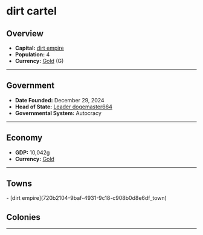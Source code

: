 <!--UNDEDITED FILE, remove this entire line if this file has been edited!-->
# <!--NAME-->dirt cartel<!--NAME-->

## Overview

- **Capital:** <!--CAPITAL_LINK-->[dirt empire](720b2104-9baf-4931-9c18-c908b0d8e6df_town)<!--CAPITAL_LINK-->
- **Population:** <!--POPULATION-->4<!--POPULATION-->
- **Currency:** <!--CURRENCY_LINK-->[Gold](Gold_currency)<!--CURRENCY_LINK--> (<!--CURRENCY_ABV-->G<!--CURRENCY_ABV-->)

---

## Government

- **Date Founded:** <!--FOUNDED-->December 29, 2024<!--FOUNDED-->
- **Head of State:** <!--LEADER_TITLE_LINK-->[Leader dogemaster664](dogemaster664_user)<!--LEADER_TITLE_LINK-->
- **Governmental System:** <!--GOVERNMENT-->Autocracy<!--GOVERNMENT-->

---

## Economy

- **GDP:** <!--GDP-->10,042g<!--GDP-->
- **Currency:** <!--CURRENCY_LINK-->[Gold](Gold_currency)<!--CURRENCY_LINK-->

---

## Towns

<!--TOWNS-->- [dirt empire](720b2104-9baf-4931-9c18-c908b0d8e6df_town)<!--TOWNS-->

## Colonies

<!--COLONIES--><!--COLONIES-->

---